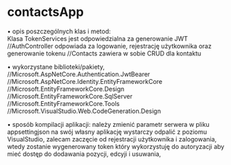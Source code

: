 # contactsApp  
• opis poszczególnych klas i metod:
  <br>Klasa TokenServices jest odpowiedzialna za generowanie JWT
  //AuthController odpowiada za logowanie, rejestrację użytkownika oraz generowanie tokenu
  //Contacts zawiera w sobie CRUD dla kontaktu
  
• wykorzystane biblioteki/pakiety,
  //Microsoft.AspNetCore.Authentication.JwtBearer
  //Microsoft.AspNetCore.Identity.EntityFrameworkCore
  //Microsoft.EntityFrameworkCore.Design
  //Microsoft.EntityFrameworkCore.SqlServer
  //Microsoft.EntityFrameworkCore.Tools
  //Microsoft.VisualStudio.Web.CodeGeneration.Design
  
• sposób kompilacji aplikacji:
  należy zmienić parametr serwera w pliku appsettingjson na swój własny
  aplikację wystarczy odpalić z poziomu VisualStudio,
  zalecam zaczęcie od rejestracji użytkownika i zalogowania, 
  wtedy zostanie wygenerowany token który wykorzystuję do autoryzacji aby mieć dostęp 
  do dodawania pozycji, edcyji i usuwania,
  
